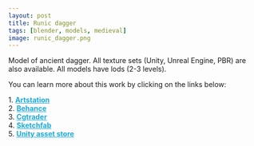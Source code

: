 ```yaml
---
layout: post 
title: Runic dagger
tags: [blender, models, medieval]
image: runic_dagger.png
---
```

Model of ancient dagger.
All texture sets (Unity, Unreal Engine, PBR) are also available. 
All models have lods (2-3 levels).

<!--more-->

You can learn more about this work by clicking on the links below: <br/>

<div>
	1.
    <a href="https://www.artstation.com/artwork/EVL8me" target="_blank" style="font-weight: bold; color: #1CAAD9;">Artstation</a><br/>
	2.
	<a href="https://www.behance.net/gallery/72435199/Runic-Dagger" target="_blank" style="font-weight: bold; color: #1CAAD9;">Behance</a><br/>	
	3.
	<a href="https://www.cgtrader.com/3d-models/military/melee/runic-dagger" target="_blank" style="font-weight: bold; color: #1CAAD9;">Cgtrader</a><br/>
	4.
	<a href="https://sketchfab.com/3d-models/runic-dagger-c081145da2d14e2397433f0ca45e2799?cursor=cD0yMDE4LTExLTIyKzE2JTNBMzUlM0ExNS40MTMxOTM%3D" target="_blank" style="font-weight: bold; color: #1CAAD9;">Sketchfab</a><br/>	
	5.
	<a href="https://assetstore.unity.com/packages/3d/props/weapons/runic-dagger-133910" target="_blank" style="font-weight: bold; color: #1CAAD9;">Unity asset store</a>
</div>
